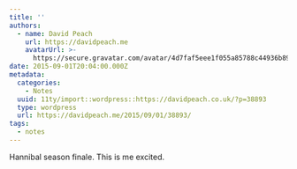 ```yaml
---
title: ''
authors:
  - name: David Peach
    url: https://davidpeach.me
    avatarUrl: >-
      https://secure.gravatar.com/avatar/4d7faf5eee1f055a85788c44936b8995eaab6dfb004e7854ec747ccb272e91ee?s=96&d=mm&r=g
date: 2015-09-01T20:04:00.000Z
metadata:
  categories:
    - Notes
  uuid: 11ty/import::wordpress::https://davidpeach.co.uk/?p=38893
  type: wordpress
  url: https://davidpeach.me/2015/09/01/38893/
tags:
  - notes
---
```

Hannibal season finale. This is me excited.